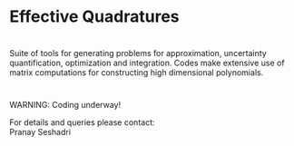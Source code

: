 # Effective Quadratures

# 

Suite of tools for generating problems for approximation, uncertainty quantification, optimization and integration. Codes make extensive use of matrix computations for constructing high dimensional polynomials.
#

WARNING: Coding underway!<br>

For details and queries please contact:<br>
Pranay Seshadri <br>
